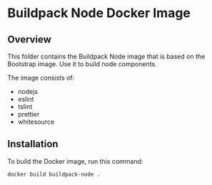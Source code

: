 # Buildpack Node Docker Image

## Overview

This folder contains the Buildpack Node image that is based on the Bootstrap image. Use it to build node components.

The image consists of:

- nodejs
- eslint
- tslint
- prettier
- whitesource

## Installation

To build the Docker image, run this command:

```bash
docker build buildpack-node .
```
